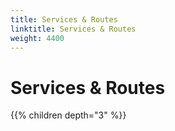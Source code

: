 ```yaml
---
title: Services & Routes
linktitle: Services & Routes
weight: 4400
---
```

# Services & Routes

{{% children depth="3" %}}